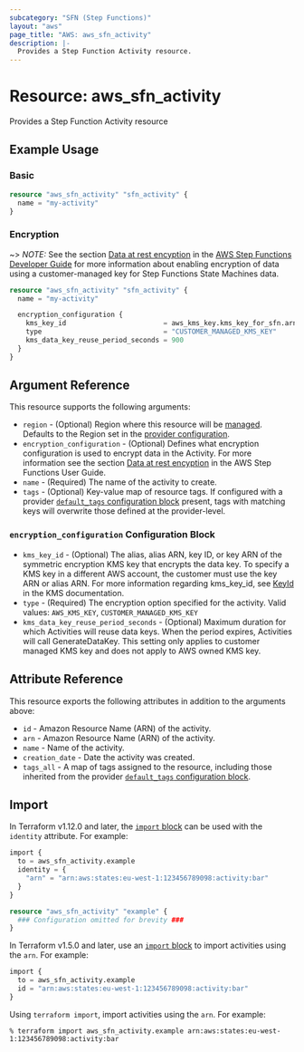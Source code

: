 ```yaml
---
subcategory: "SFN (Step Functions)"
layout: "aws"
page_title: "AWS: aws_sfn_activity"
description: |-
  Provides a Step Function Activity resource.
---
```


# Resource: aws_sfn_activity

Provides a Step Function Activity resource

## Example Usage

### Basic

```terraform
resource "aws_sfn_activity" "sfn_activity" {
  name = "my-activity"
}
```

### Encryption

~> *NOTE:* See the section [Data at rest encyption](https://docs.aws.amazon.com/step-functions/latest/dg/encryption-at-rest.html) in the [AWS Step Functions Developer Guide](https://docs.aws.amazon.com/step-functions/latest/dg/welcome.html) for more information about enabling encryption of data using a customer-managed key for Step Functions State Machines data.

```terraform
resource "aws_sfn_activity" "sfn_activity" {
  name = "my-activity"

  encryption_configuration {
    kms_key_id                        = aws_kms_key.kms_key_for_sfn.arn
    type                              = "CUSTOMER_MANAGED_KMS_KEY"
    kms_data_key_reuse_period_seconds = 900
  }
}
```

## Argument Reference

This resource supports the following arguments:

* `region` - (Optional) Region where this resource will be [managed](https://docs.aws.amazon.com/general/latest/gr/rande.html#regional-endpoints). Defaults to the Region set in the [provider configuration](https://registry.terraform.io/providers/hashicorp/aws/latest/docs#aws-configuration-reference).
* `encryption_configuration` - (Optional) Defines what encryption configuration is used to encrypt data in the Activity. For more information see the section [Data at rest encyption](https://docs.aws.amazon.com/step-functions/latest/dg/encryption-at-rest.html) in the AWS Step Functions User Guide.
* `name` - (Required) The name of the activity to create.
* `tags` - (Optional) Key-value map of resource tags. If configured with a provider [`default_tags` configuration block](https://registry.terraform.io/providers/hashicorp/aws/latest/docs#default_tags-configuration-block) present, tags with matching keys will overwrite those defined at the provider-level.

### `encryption_configuration` Configuration Block

* `kms_key_id` - (Optional) The alias, alias ARN, key ID, or key ARN of the symmetric encryption KMS key that encrypts the data key. To specify a KMS key in a different AWS account, the customer must use the key ARN or alias ARN. For more information regarding kms_key_id, see [KeyId](https://docs.aws.amazon.com/kms/latest/APIReference/API_DescribeKey.html#API_DescribeKey_RequestParameters) in the KMS documentation.
* `type` - (Required) The encryption option specified for the activity. Valid values: `AWS_KMS_KEY`, `CUSTOMER_MANAGED_KMS_KEY`
* `kms_data_key_reuse_period_seconds` - (Optional) Maximum duration for which Activities will reuse data keys. When the period expires, Activities will call GenerateDataKey. This setting only applies to customer managed KMS key and does not apply to AWS owned KMS key.

## Attribute Reference

This resource exports the following attributes in addition to the arguments above:

* `id` - Amazon Resource Name (ARN) of the activity.
* `arn` - Amazon Resource Name (ARN) of the activity.
* `name` - Name of the activity.
* `creation_date` - Date the activity was created.
* `tags_all` - A map of tags assigned to the resource, including those inherited from the provider [`default_tags` configuration block](https://registry.terraform.io/providers/hashicorp/aws/latest/docs#default_tags-configuration-block).

## Import

In Terraform v1.12.0 and later, the [`import` block](https://developer.hashicorp.com/terraform/language/import) can be used with the `identity` attribute. For example:

```terraform
import {
  to = aws_sfn_activity.example
  identity = {
    "arn" = "arn:aws:states:eu-west-1:123456789098:activity:bar"
  }
}

resource "aws_sfn_activity" "example" {
  ### Configuration omitted for brevity ###
}
```

In Terraform v1.5.0 and later, use an [`import` block](https://developer.hashicorp.com/terraform/language/import) to import activities using the `arn`. For example:

```terraform
import {
  to = aws_sfn_activity.example
  id = "arn:aws:states:eu-west-1:123456789098:activity:bar"
}
```

Using `terraform import`, import activities using the `arn`. For example:

```console
% terraform import aws_sfn_activity.example arn:aws:states:eu-west-1:123456789098:activity:bar
```

